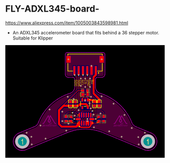 # FLY-ADXL345-board-
https://www.aliexpress.com/item/1005003843598981.html

* An ADXL345 accelerometer board that fits behind a 36 stepper motor. Suitable for Klipper

![top](image/top.png)
